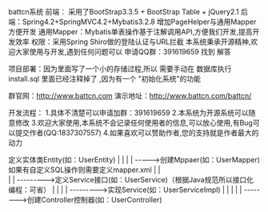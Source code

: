 battcn系统 
前端： 采用了BootStrap3.3.5 + BootStrap Table + jQuery2.1
后端：Spring4.2+SpringMVC4.2+Mybatis3.2.8 增加PageHelper与通用Mapper方便开发
通用Mapper：Mybatis单表操作基于注解调用API,方便我们开发,提高开发效率
权限：采用Spring Shiro做的登陆认证与URL拦截
本系统秉承开源精神,欢迎大家使用与开发,遇到任何问题可以 申请QQ群：391619659 找到 解答

项目部署：因为里面写了一个小的存储过程,所以 需要手动在 数据库执行  install.sql 里面已经注释掉了 ,因为有一个
"初始化系统"的功能

群官网：http://www.battcn.com
演示地址：http://www.battcn.com/battcn/

开发流程：
1.具体不清楚可以申请加群：391619659
2.本系统为开源系统可以随意修改
3.欢迎大家使用,本系统不会记录任何使用者的信息,可以放心使用,有Bug可以提交作者(QQ:1837307557)
4.如果喜欢可以赞助作者,您的支持就是作者最大的动力



定义实体类Entity(如：UserEntity)
	|
	|
	|
	|
	----->创建Mppaer<Entity>(如：UserMapper<UserEntity>)	如果有自定义SQL操作则需要定义mapper.xml
		|
		|	
		|
		|
		--------->定义Service接口(如：UserService)（根据Java规范所以接口化编程：可省）
				|
				|
				|
				|
				--------->实现Service(如：UserServiceImpl)
						|
						|
						|
						|
						|
						-------->创建Controller控制器(如：UserController)
				
				